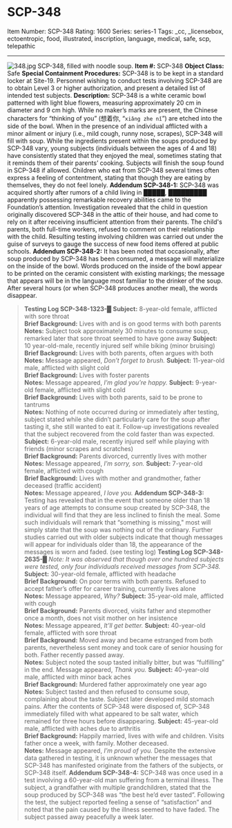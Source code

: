 # SCP-348
Item Number: SCP-348
Rating: 1600
Series: series-1
Tags: _cc, _licensebox, ectoentropic, food, illustrated, inscription, language, medical, safe, scp, telepathic

---

![348.jpg](https://scp-wiki.wdfiles.com/local--files/scp-348/348.jpg)
SCP-348, filled with noodle soup.
**Item #:** SCP-348
**Object Class:** Safe
**Special Containment Procedures:** SCP-348 is to be kept in a standard locker at Site-19. Personnel wishing to conduct tests involving SCP-348 are to obtain Level 3 or higher authorization, and present a detailed list of intended test subjects.
**Description:** SCP-348 is a white ceramic bowl patterned with light blue flowers, measuring approximately 20 cm in diameter and 9 cm high. While no maker’s marks are present, the Chinese characters for “thinking of you” (想着你, “`xiǎng zhe nǐ`”) are etched into the side of the bowl.
When in the presence of an individual afflicted with a minor ailment or injury (i.e., mild cough, runny nose, scrapes), SCP-348 will fill with soup. While the ingredients present within the soups produced by SCP-348 vary, young subjects (individuals between the ages of 4 and 18) have consistently stated that they enjoyed the meal, sometimes stating that it reminds them of their parents’ cooking. Subjects will finish the soup found in SCP-348 if allowed.
Children who eat from SCP-348 several times often express a feeling of contentment, stating that though they are eating by themselves, they do not feel lonely.
**Addendum SCP-348-1:** SCP-348 was acquired shortly after rumors of a child living in █████, █████████ apparently possessing remarkable recovery abilities came to the Foundation’s attention. Investigation revealed that the child in question originally discovered SCP-348 in the attic of their house, and had come to rely on it after receiving insufficient attention from their parents. The child's parents, both full-time workers, refused to comment on their relationship with the child.
Resulting testing involving children was carried out under the guise of surveys to gauge the success of new food items offered at public schools.
**Addendum SCP-348-2:** It has been noted that occasionally, after soup produced by SCP-348 has been consumed, a message will materialize on the inside of the bowl. Words produced on the inside of the bowl appear to be printed on the ceramic consistent with existing markings; the message that appears will be in the language most familiar to the drinker of the soup. After several hours (or when SCP-348 produces another meal), the words disappear.
> **Testing Log SCP-348-1323-█**
> **Subject:** 8-year-old female, afflicted with sore throat  
>  **Brief Background:** Lives with and is on good terms with both parents  
>  **Notes:** Subject took approximately 30 minutes to consume soup, remarked later that sore throat seemed to have gone away
> **Subject:** 10 year-old-male, recently injured self while biking (minor bruising)  
>  **Brief Background:** Lives with both parents, often argues with both  
>  **Notes:** Message appeared, _Don’t forget to brush._
> **Subject:** 11-year-old male, afflicted with slight cold  
>  **Brief Background:** Lives with foster parents  
>  **Notes:** Message appeared, _I’m glad you’re happy._
> **Subject:** 9-year-old female, afflicted with slight cold  
>  **Brief Background:** Lives with both parents, said to be prone to tantrums  
>  **Notes:** Nothing of note occurred during or immediately after testing, subject stated while she didn’t particularly care for the soup after tasting it, she still wanted to eat it. Follow-up investigations revealed that the subject recovered from the cold faster than was expected.
> **Subject:** 6-year-old male, recently injured self while playing with friends (minor scrapes and scratches)  
>  **Brief Background:** Parents divorced, currently lives with mother  
>  **Notes:** Message appeared, _I’m sorry, son._
> **Subject:** 7-year-old female, afflicted with cough  
>  **Brief Background:** Lives with mother and grandmother, father deceased (traffic accident)  
>  **Notes:** Message appeared, _I love you._
**Addendum SCP-348-3:** Testing has revealed that in the event that someone older than 18 years of age attempts to consume soup created by SCP-348, the individual will find that they are less inclined to finish the meal. Some such individuals will remark that “something is missing," most will simply state that the soup was nothing out of the ordinary.
Further studies carried out with older subjects indicate that though messages will appear for individuals older than 18, the appearance of the messages is worn and faded. (see testing log)
> **Testing Log SCP-348-2635-█**
> _Note: It was observed that though over one hundred subjects were tested, only four individuals received messages from SCP-348._
> **Subject:** 30-year-old female, afflicted with headache  
>  **Brief Background:** On poor terms with both parents. Refused to accept father’s offer for career training, currently lives alone  
>  **Notes:** Message appeared, _Why?_
> **Subject:** 35-year-old male, afflicted with cough  
>  **Brief Background:** Parents divorced, visits father and stepmother once a month, does not visit mother on her insistence  
>  **Notes:** Message appeared, _It’ll get better._
> **Subject:** 40-year-old female, afflicted with sore throat  
>  **Brief Background:** Moved away and became estranged from both parents, nevertheless sent money and took care of senior housing for both. Father recently passed away.  
>  **Notes:** Subject noted the soup tasted initially bitter, but was “fulfilling” in the end. Message appeared, _Thank you._
> **Subject:** 40-year-old male, afflicted with minor back aches  
>  **Brief Background:** Murdered father approximately one year ago  
>  **Notes:** Subject tasted and then refused to consume soup, complaining about the taste. Subject later developed mild stomach pains. After the contents of SCP-348 were disposed of, SCP-348 immediately filled with what appeared to be salt water, which remained for three hours before disappearing.
> **Subject:** 45-year-old male, afflicted with aches due to arthritis  
>  **Brief Background:** Happily married, lives with wife and children. Visits father once a week, with family. Mother deceased.  
>  **Notes:** Message appeared, _I’m proud of you._
Despite the extensive data gathered in testing, it is unknown whether the messages that SCP-348 has manifested originate from the fathers of the subjects, or SCP-348 itself.
**Addendum SCP-348-4:** SCP-348 was once used in a test involving a 60-year-old man suffering from a terminal illness. The subject, a grandfather with multiple grandchildren, stated that the soup produced by SCP-348 was “the best he’d ever tasted”. Following the test, the subject reported feeling a sense of “satisfaction” and noted that the pain caused by the illness seemed to have faded. The subject passed away peacefully a week later.